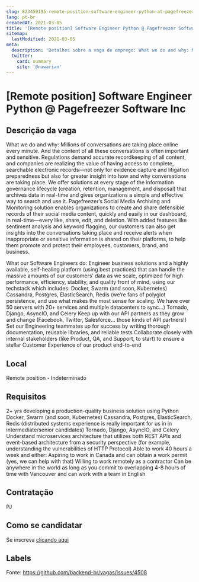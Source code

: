 ```yaml
---
slug: 823459195-remote-position-software-engineer-python-at-pagefreezer-software-inc
lang: pt-br
createdAt: 2021-03-05
title: '[Remote position] Software Engineer Python @ Pagefreezer Software Inc - Vaga de Emprego'
sitemap:
  lastModified: 2021-03-05
meta:
  description: 'Detalhes sobre a vaga de emprego: What we do and why: Millions of conversations are taking place online every minute. And the content of all these conversations is often important and sensitive. Regulations demand accurate recordkeeping of all content, and companies are realizing the value of having access to complete, searchable electronic records—not only for evidence capture and litigation preparedness but also for greater insight into how and why conversations are taking place. We offer solutions at every stage of the information governance lifecycle (creation, retention, management, and disposal) that archives data in real-time and gives organizations a simple and effective way to search and use it. Pagefreezer’s Social Media Archiving and Monitoring solution enables organizations to create and share defensible records of their social media content, quickly and easily in our dashboard, in real-time—every like, share, edit, and deletion. With added features like sentiment analysis and keyword flagging, our customers can also get insights into the conversations taking place and receive alerts when inappropriate or sensitive information is shared on their platforms, to help them promote and protect their employees, customers, brand, and business. What our Software Engineers do: Engineer business solutions and a highly available, self-healing platform (using best practices) that can handle the massive amounts of our customers’ data as we scale, optimized for high performance, efficiency, stability, and quality front of mind, using our techstack which includes: Docker, Swarm (and soon, Kubernetes) Cassandra, Postgres, ElasticSearch, Redis (we’re fans of polyglot persistence, and use what makes the most sense for scaling. We have over 50 servers with 20+ services and multiple datacenters to sync…) Tornado, Django, AsyncIO, and Celery Keep up with our API partners as they grow and change (Facebook, Twitter, Salesforce… those kinds of API partners!) Set our Engineering teammates up for success by writing thorough documentation, reusable libraries, and reliable tests Collaborate closely with internal stakeholders (like Product, QA, and Support, to start) to ensure a stellar Customer Experience of our product end-to-end'
  twitter:
    card: summary
    site: '@nawarian'
---
```


# [Remote position] Software Engineer Python @ Pagefreezer Software Inc

## Descrição da vaga

What we do and why:
Millions of conversations are taking place online every minute. And the content of all these conversations is often important and sensitive. Regulations demand accurate recordkeeping of all content, and companies are realizing the value of having access to complete, searchable electronic records—not only for evidence capture and litigation preparedness but also for greater insight into how and why conversations are taking place.
We offer solutions at every stage of the information governance lifecycle (creation, retention, management, and disposal) that archives data in real-time and gives organizations a simple and effective way to search and use it.
Pagefreezer’s Social Media Archiving and Monitoring solution enables organizations to create and share defensible records of their social media content, quickly and easily in our dashboard, in real-time—every like, share, edit, and deletion. With added features like sentiment analysis and keyword flagging, our customers can also get insights into the conversations taking place and receive alerts when inappropriate or sensitive information is shared on their platforms, to help them promote and protect their employees, customers, brand, and business.

What our Software Engineers do:
Engineer business solutions and a highly available, self-healing platform (using best practices) that can handle the massive amounts of our customers’ data as we scale, optimized for high performance, efficiency, stability, and quality front of mind, using our techstack which includes:
Docker, Swarm (and soon, Kubernetes)
Cassandra, Postgres, ElasticSearch, Redis (we’re fans of polyglot persistence, and use what makes the most sense for scaling. We have over 50 servers with 20+ services and multiple datacenters to sync…)
Tornado, Django, AsyncIO, and Celery
Keep up with our API partners as they grow and change (Facebook, Twitter, Salesforce… those kinds of API partners!)
Set our Engineering teammates up for success by writing thorough documentation, reusable libraries, and reliable tests
Collaborate closely with internal stakeholders (like Product, QA, and Support, to start) to ensure a stellar Customer Experience of our product end-to-end

## Local

Remote position - Indeterminado

## Requisitos

2+ yrs developing a production-quality business solution using Python
Docker, Swarm (and soon, Kubernetes)
Cassandra, Postgres, ElasticSearch, Redis (distributed systems experience is really important for us in in intermediate/senior candidates)
Tornado, Django, AsyncIO, and Celery
Understand microservices architecture that utilizes both REST APIs and event-based architecture from a security perspective (for example, understanding the vulnerabilities of HTTP Protocol)
Able to work 40 hours a week and either:
Aspiring to work in Canada and can obtain a work permit (yes, we can help with that)
Willing to work remotely as a contractor
Can be anywhere in the world as long as you commit to overlapping 4-8 hours of time with Vancouver and can work with a team in English

## Contratação

PJ

## Como se candidatar

Se inscreva [clicando aqui](https://www.pyjobs.com.br/job/2221)

## Labels



Fonte: https://github.com/backend-br/vagas/issues/4508